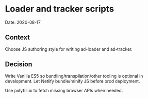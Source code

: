 # Loader and tracker scripts

Date: 2020-08-17

## Context

Choose JS authoring style for writing ad-loader and ad-tracker.

## Decision

Write Vanilla ES5 so bundling/transpilation/other tooling is optional in development. 
Let Netlify bundle/minify JS before prod deployment.

Use polyfill.io to fetch missing browser APIs when needed.